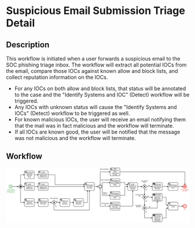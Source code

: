 # Suspicious Email Submission Triage Detail

## Description
This workflow is initiated when a user forwards a suspicious email to the SOC phishing
triage inbox.  The workflow will extract all potential IOCs from the email, compare those
IOCs against known allow and block lists, and collect reputation information on the IOCs.

- For any IOCs on both allow and block lists, that status will be annotated to the case
and the "Identify Systems and IOC" (Detect) workflow will be triggered.
- Any IOCs with unknown status will cause the "Identify Systems and IOCs" (Detect) 
workflow to be triggered as well.
- For known malicious IOCs, the user will receive an email notifying them that the mail
was in fact malicious and the workflow will terminate.
- If all IOCs are known good, the user will be notified that the message was not 
malicious and the workflow will terminate.

## Workflow 

![Suspicious Email Submission Triage](Suspicious_Email_Submission_Triage.png)